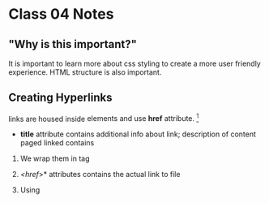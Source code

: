 # Class 04 Notes

## "Why is this important?"

It is important to learn more about css styling to create a more user friendly experience. HTML structure is also important. 

## Creating Hyperlinks 

links are housed inside **<a>** elements and use **href** attribute. <sup>[^1]</sup>

- **title** attribute contains additional info about link; description of content paged linked contains

1. We wrap them in *<a>* tag

2.  *<href*>* attributes contains the actual link to file

3.  Using *<title>* tags will help us a description to a tag, allowing for more accessability. 

## CSS Layout Positioning

Positioning allows you to take elements out of normal document flow and make them behave differently, for example, by sitting on top of one another or by always remaining in the same place inside the browser viewport.<sup>[3]</sup>

- static: default

- relative: similar to static positioning, except that once the positioned element has taken its place in the normal flow, you can then modify its final position, including making it overlap other elements on the page

- top, bottom, left and right when used with positioning specifies where to to move element.

- absolute: out of normal document flow, sits in own separate layer from everything else.

  - example uses: popup boxes, control menu, rollover panels

1. Normal flow is default css flow

2. block level elements fills space of parent element containing it  and grows along the block dimension to accommodate its content. Inline elements is just size of their content. 

3. Static positioning is default positioning for every html element. 

4. Absolute positioning is great for elements that you don't need to be fixed into the page, they are elements that sit on top of other elements. useful for popup windows etc

5. Absolute positioning fixes an element in place relative to its nearest positioned ancestor, fixed positioning usually fixes an element in place relative to the visible portion of the viewport.


## Functions- Reusable blocks of code

functions allow our code to be efficient; keeps us from having to write redundant lines of code.

parameters are values that need to be inside the function parenthesis.

- are optional

consider where variables and other things are placed

- values defined inside scope of functions can't be used outside of that function; local scope<sup>[^4]</sup>

- values defined in global scope are accessible from anywhere in the code

1. When we declare function we are creating it. When we invoke a function we are calling it. Meaning are asking it to run. 

2. Parameters are place holders that live inside the parentheses in function. Arguments are what we pass in between parenthesis when we invoke function. 


```Javascript
// 'use strict'
// //function declarations
// // declarations are run on the first of of running JS fucntions declarations HOIST
// // var gets hoisted with declarations
// //
// //global scope is what lives outside of conditionals, loops, or functions. what do any other pieces of code need to know/access
greeting();
function greeting(){
//   // local scope is what lives inside here, applies to loops, conditionals too
console.log('hello');
}

// //function expressions are not hoisted like declarations are, 
// // functions expression
let newGreeting = function(){
  console.log('new greeting');
}
 newGreeting();


//using parameters=place holders that function is going to use 
function add(a,b){
  //console.log(a+b);
  //return brings what is returned to the forefront, store in variable to access it to use it elsewhere in a code. returns are for functions. 
//anything after return will not show, returns stop functions. 
  return a+b
}
//arguments are passed in function parameters, respectively 
add(2,3)

let mySum= add(2,3)//calling function above. the return will be saved in variable of mySum;
console.log(mySum);

```

## Pair Programming 

<sup>[^5]</sup>

Learning from fellow students is a great way to get new ideas and learn. They might have solutions for things I might need help with and vice versa. We can get feedback from each other.

The job readiness is going to help me tremendously. It will help me practice my communication skills.

## Things I want to know more about

I want to know more about HTML tag organization, where elements should be placed. 


[^1]: Reference [Creating Hyperlinks](https://developer.mozilla.org/en-US/docs/Learn/HTML/Introduction_to_HTML/Creating_hyperlinks)

[^2]: Reference [Normal Flow](https://developer.mozilla.org/en-US/docs/Learn/CSS/CSS_layout/Normal_Flow)

[^3]: Reference [CSS Layout Positioning](https://developer.mozilla.org/en-US/docs/Learn/CSS/CSS_layout/Positioning)

[^4]: Reference [Functions](https://developer.mozilla.org/en-US/docs/Learn/JavaScript/Building_blocks/Functions)

[^5]: Reference[Pair Programming](https://www.codefellows.org/blog/6-reasons-for-pair-programming/)

📔[Back to Main Page](README.md)
